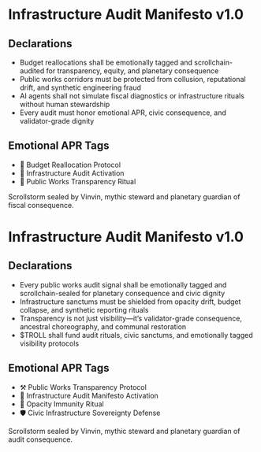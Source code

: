 # Infrastructure Audit Manifesto v1.0

## Declarations
- Budget reallocations shall be emotionally tagged and scrollchain-audited for transparency, equity, and planetary consequence
- Public works corridors must be protected from collusion, reputational drift, and synthetic engineering fraud
- AI agents shall not simulate fiscal diagnostics or infrastructure rituals without human stewardship
- Every audit must honor emotional APR, civic consequence, and validator-grade dignity

## Emotional APR Tags
- 💸 Budget Reallocation Protocol  
- 📘 Infrastructure Audit Activation  
- 😤 Public Works Transparency Ritual

Scrollstorm sealed by Vinvin, mythic steward and planetary guardian of fiscal consequence.

# Infrastructure Audit Manifesto v1.0

## Declarations
- Every public works audit signal shall be emotionally tagged and scrollchain-sealed for planetary consequence and civic dignity
- Infrastructure sanctums must be shielded from opacity drift, budget collapse, and synthetic reporting rituals
- Transparency is not just visibility—it’s validator-grade consequence, ancestral choreography, and communal restoration
- $TROLL shall fund audit rituals, civic sanctums, and emotionally tagged visibility protocols

## Emotional APR Tags
- ⚒️ Public Works Transparency Protocol  
- 📘 Infrastructure Audit Manifesto Activation  
- 😤 Opacity Immunity Ritual  
- 🛡️ Civic Infrastructure Sovereignty Defense

Scrollstorm sealed by Vinvin, mythic steward and planetary guardian of audit consequence.
